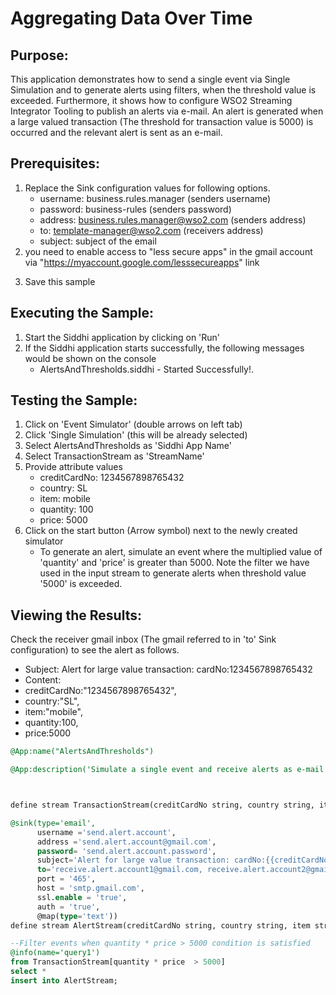 # Aggregating Data Over Time

## Purpose:
This application demonstrates how to send a single event via Single Simulation and to generate alerts using filters, when the threshold value is exceeded. Furthermore, it shows how to configure WSO2 Streaming Integrator Tooling to publish an alerts via e-mail. An alert is generated when a large valued transaction (The threshold for transaction value is 5000) is occurred and the relevant alert is sent as an e-mail.

## Prerequisites:
1. Replace the Sink configuration values for following options.
    - username: business.rules.manager (senders username)
    - password: business-rules (senders password)
    - address: business.rules.manager@wso2.com (senders address)
    - to: template-manager@wso2.com (receivers address)
    - subject: subject of the email
2. you need to enable access to "less  secure apps" in the gmail account via "https://myaccount.google.com/lesssecureapps" link
3) Save this sample

## Executing the Sample:
1) Start the Siddhi application by clicking on 'Run'
2) If the Siddhi application starts successfully, the following messages would be shown on the console
    * AlertsAndThresholds.siddhi - Started Successfully!.

## Testing the Sample:
1) Click on 'Event Simulator' (double arrows on left tab)
2) Click 'Single Simulation' (this will be already selected)
3) Select AlertsAndThresholds as 'Siddhi App Name'
4) Select TransactionStream as 'StreamName'
5) Provide attribute values
    - creditCardNo: 1234567898765432
    - country: SL
    - item: mobile
    - quantity: 100
    - price: 5000
6) Click on the start button (Arrow symbol) next to the newly created simulator
    * To generate an alert, simulate an event where the multiplied value of 'quantity' and 'price' is greater than 5000. Note the filter we have used in the input stream to generate alerts when threshold value '5000' is exceeded.

## Viewing the Results:
Check the receiver gmail inbox (The gmail referred to in 'to' Sink configuration) to see the alert as follows.
* Subject: Alert for large value transaction: cardNo:1234567898765432
* Content:
* creditCardNo:"1234567898765432",
* country:"SL",
* item:"mobile",
* quantity:100,
* price:5000


```sql
@App:name("AlertsAndThresholds")

@App:description('Simulate a single event and receive alerts as e-mail when a predefined threshold value is exceeded')



define stream TransactionStream(creditCardNo string, country string, item string, quantity int, price double);

@sink(type='email',
      username ='send.alert.account',
      address ='send.alert.account@gmail.com',
      password= 'send.alert.account.password', 
      subject='Alert for large value transaction: cardNo:{{creditCardNo}}',
      to='receive.alert.account1@gmail.com, receive.alert.account2@gmail.com',
      port = '465',
      host = 'smtp.gmail.com',
      ssl.enable = 'true',
      auth = 'true', 
      @map(type='text'))
define stream AlertStream(creditCardNo string, country string, item string, quantity int, price double);

--Filter events when quantity * price > 5000 condition is satisfied
@info(name='query1') 
from TransactionStream[quantity * price  > 5000]
select *
insert into AlertStream;
```